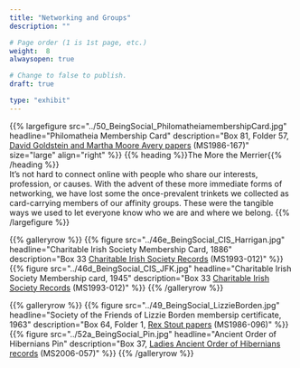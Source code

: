 ```yaml
---
title: "Networking and Groups"
description: ""

# Page order (1 is 1st page, etc.)
weight:  8
alwaysopen: true

# Change to false to publish.
draft: true

type: "exhibit"
---
```


{{% largefigure src="../50_BeingSocial_PhilomatheiamembershipCard.jpg"
                headline="Philomatheia Membership Card"
                description="Box 81, Folder 57, [David Goldstein and Martha Moore Avery papers](https://bc-primo.hosted.exlibrisgroup.com/primo-explore/fulldisplay?docid=ALMA-BC21387017070001021&context=L&vid=bclib_new&search_scope=bcl&tab=bcl_only&lang=en_US) (MS1986-167)"
                size="large" align="right" %}}
{{% heading %}}The More the Merrier{{% /heading %}}  
It’s not hard to connect online with people who share our interests, profession, or causes. With the advent of these more immediate forms of networking, we have lost some the once-prevalent trinkets we collected as card-carrying members of our affinity groups. These were the tangible ways we used to let everyone know who we are and where we belong.
{{% /largefigure %}}

{{% galleryrow %}}
{{% figure src="../46e_BeingSocial_CIS_Harrigan.jpg"
            headline="Charitable Irish Society Membership Card, 1886"
            description="Box 33 [Charitable Irish Society Records](https://bc-primo.hosted.exlibrisgroup.com/primo-explore/fulldisplay?docid=ALMA-BC21341047400001021&context=L&vid=bclib_new&search_scope=bcl&tab=bcl_only&lang=en_US) (MS1993-012)"
%}}
{{% figure src="../46d_BeingSocial_CIS_JFK.jpg"
            headline="Charitable Irish Society Membership card, 1945"
            description="Box 33 [Charitable Irish Society Records](https://bc-primo.hosted.exlibrisgroup.com/primo-explore/fulldisplay?docid=ALMA-BC21341047400001021&context=L&vid=bclib_new&search_scope=bcl&tab=bcl_only&lang=en_US) (MS1993-012)"
%}}
{{% /galleryrow %}}

{{% galleryrow %}}
{{% figure src="../49_BeingSocial_LizzieBorden.jpg"
            headline="Society of the Friends of Lizzie Borden membersip certificate, 1963"
            description="Box 64, Folder 1, [Rex Stout papers](https://bc-primo.hosted.exlibrisgroup.com/primo-explore/fulldisplay?docid=ALMA-BC21323242860001021&context=L&vid=bclib_new&search_scope=bcl&tab=bcl_only&lang=en_US) (MS1986-096)"
%}}
{{% figure src="../52a_BeingSocial_Pin.jpg"
            headline="Ancient Order of Hibernians Pin"
            description="Box 37, [Ladies Ancient Order of Hibernians records](https://bc-primo.hosted.exlibrisgroup.com/primo-explore/fulldisplay?docid=ALMA-BC21437826370001021&context=L&vid=bclib_new&search_scope=bcl&tab=bcl_only&lang=en_US) (MS2006-057)"
%}}
{{% /galleryrow %}}
